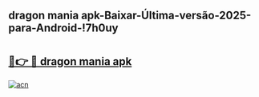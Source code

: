 
## dragon mania apk-Baixar-Última-versão-2025-para-Android-!7h0uy

# <h2><a href="https://andorid.site?title=dragon_mania_apk&ref=27">🔗👉 🔴 dragon mania apk</a></h2>

[![acn](https://github.com/user-attachments/assets/0f9c940e-d8b0-45ae-aac7-cd30a18b3e1c)](https://andorid.site?title=dragon_mania_apk&ref=27)

